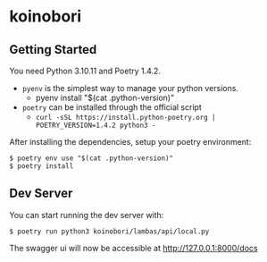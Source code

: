 # koinobori

## Getting Started

You need Python 3.10.11 and Poetry 1.4.2.

- `pyenv` is the simplest way to manage your python versions.
  - pyenv install "$(cat .python-version)"
- `poetry` can be installed through the official script
  - `curl -sSL https://install.python-poetry.org | POETRY_VERSION=1.4.2 python3 -`

After installing the dependencies, setup your poetry environment:

    $ poetry env use "$(cat .python-version)"
    $ poetry install

## Dev Server

You can start running the dev server with:

    $ poetry run python3 koinobori/lambas/api/local.py

The swagger ui will now be accessible at http://127.0.0.1:8000/docs
